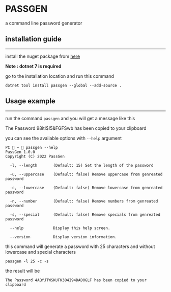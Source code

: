 # PASSGEN

a command line password generator

## installation guide
---
install the nuget package from <a href=""> here</a> 

__Note : dotnet 7 is required__

go to the installation location and run this command

```
dotnet tool install passgen --global --add-source .
```

## Usage example
---
run the command `passgen` and you will get a message like this

The Password 98itI$!5&FGFSwb has been copied to your clipboard

you can see the available options with `--help` argument 

```
PC  ~  passgen --help
PassGen 1.0.0
Copyright (C) 2022 PassGen

  -l, --length       (Default: 15) Set the length of the password

  -u, --uppercase    (Default: false) Remove uppercase from genreated password

  -c, --lowercase    (Default: false) Remove lowercase from genreated password

  -n, --number       (Default: false) Remove numbers from genreated password

  -s, --special      (Default: false) Remove specials from genreated password

  --help             Display this help screen.

  --version          Display version information.
```

this command will generate a password with 25 characters and without lowercase and special characters

```
passgen -l 25 -c -s
```
the result will be
```
The Password 4AQYJTWSKUFK3O4I94DAD0GLF has been copied to your clipboard
```